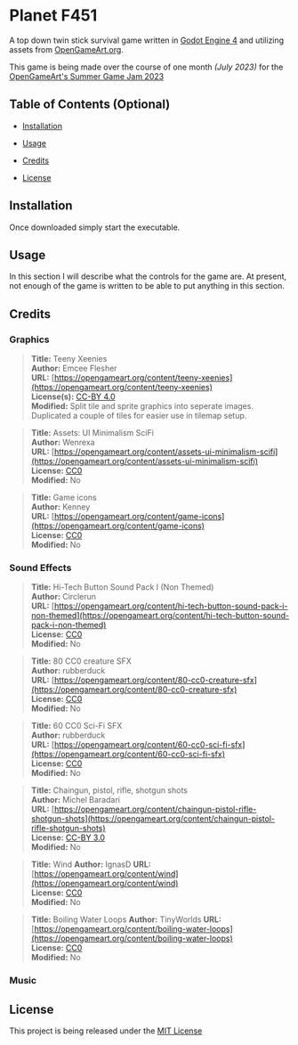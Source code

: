 # Planet F451

A top down twin stick survival game written in [Godot Engine 4](https://godotengine.org) and utilizing assets from [OpenGameArt.org](https://opengameart.org).

This game is being made over the course of one month *(July 2023)* for the [OpenGameArt's Summer Game Jam 2023](https://itch.io/jam/opengamearts-summer-game-jam-2023)

## Table of Contents (Optional)

-  [Installation](#installation)

-  [Usage](#usage)

-  [Credits](#credits)

-  [License](#license)

## Installation

Once downloaded simply start the executable.

## Usage

In this section I will describe what the controls for the game are. At present, not enough of the game is written to be able to put anything in this section.

## Credits
### Graphics
> **Title:** Teeny Xeenies  
**Author:** Emcee Flesher  
**URL:** [https://opengameart.org/content/teeny-xeenies](https://opengameart.org/content/teeny-xeenies)  
**License(s):** [CC-BY 4.0](https://creativecommons.org/licenses/by/4.0/)  
**Modified:** Split tile and sprite graphics into seperate images. Duplicated a couple of tiles for easier use in tilemap setup.

> **Title:** Assets: UI Minimalism SciFi  
**Author:** Wenrexa  
**URL:** [https://opengameart.org/content/assets-ui-minimalism-scifi](https://opengameart.org/content/assets-ui-minimalism-scifi)  
**License:** [CC0](https://creativecommons.org/publicdomain/zero/1.0/)  
**Modified:** No  

> **Title:** Game icons  
**Author:** Kenney  
**URL:** [https://opengameart.org/content/game-icons](https://opengameart.org/content/game-icons)  
**License:** [CC0](https://creativecommons.org/publicdomain/zero/1.0/)  
**Modified:** No  

### Sound Effects
> **Title:** Hi-Tech Button Sound Pack I (Non Themed)  
**Author:** Circlerun  
**URL:** [https://opengameart.org/content/hi-tech-button-sound-pack-i-non-themed](https://opengameart.org/content/hi-tech-button-sound-pack-i-non-themed)  
**License:** [CC0](https://creativecommons.org/publicdomain/zero/1.0/)  
**Modified:** No  

> **Title:** 80 CC0 creature SFX  
**Author:** rubberduck  
**URL:** [https://opengameart.org/content/80-cc0-creature-sfx](https://opengameart.org/content/80-cc0-creature-sfx)  
**License:** [CC0](https://creativecommons.org/publicdomain/zero/1.0/)  
**Modified:** No  

> **Title:** 60 CC0 Sci-Fi SFX  
**Author:** rubberduck  
**URL:** [https://opengameart.org/content/60-cc0-sci-fi-sfx](https://opengameart.org/content/60-cc0-sci-fi-sfx)  
**License:** [CC0](https://creativecommons.org/publicdomain/zero/1.0/)  
**Modified:** No  

> **Title:** Chaingun, pistol, rifle, shotgun shots  
**Author:** Michel Baradari  
**URL:** [https://opengameart.org/content/chaingun-pistol-rifle-shotgun-shots](https://opengameart.org/content/chaingun-pistol-rifle-shotgun-shots)  
**License:** [CC-BY 3.0](http://creativecommons.org/licenses/by/3.0/)  
**Modified:** No  

> **Title:** Wind
**Author:** IgnasD
**URL:** [https://opengameart.org/content/wind](https://opengameart.org/content/wind)  
**License:** [CC0](https://creativecommons.org/publicdomain/zero/1.0/)  
**Modified:** No  

> **Title:** Boiling Water Loops
**Author:** TinyWorlds
**URL:** [https://opengameart.org/content/boiling-water-loops](https://opengameart.org/content/boiling-water-loops)  
**License:** [CC0](https://creativecommons.org/publicdomain/zero/1.0/)  
**Modified:** No  

### Music


## License

This project is being released under the [MIT License](./LICENSE.md)
